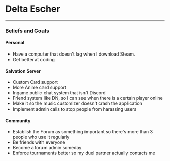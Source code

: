 # Delta Escher

---

### Beliefs and Goals

#### Personal

- Have a computer that doesn't lag when I download Steam.
- Get better at coding

#### Salvation Server

- Custom Card support
- More Anime card support
- Ingame public chat system that isn't Discord
- Friend system like DN, so I can see when there is a certain player online
- Make it so the music customizer doesn't crash the application
- Implement admin calls to stop people from harassing users

#### Community

- Establish the Forum as something important so there's more than 3 people who use it regularly
- Be friends with everyone
- Become a forum admin someday
- Enforce tournaments better so my duel partner actually contacts me
